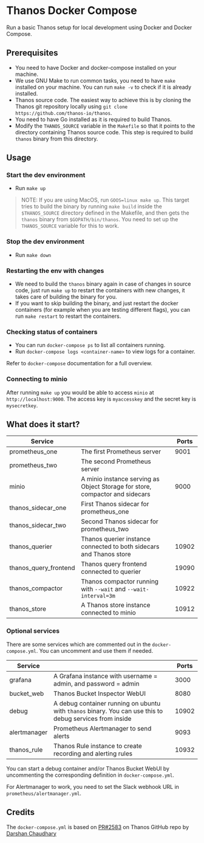 # Thanos Docker Compose

Run a basic Thanos setup for local development using Docker and Docker Compose.

## Prerequisites

- You need to have Docker and docker-compose installed on your machine.
- We use GNU Make to run common tasks, you need to have `make` installed on your machine. You can run `make -v` to check if it is already installed.
- Thanos source code. The easiest way to achieve this is by cloning the Thanos git repository locally using `git clone https://github.com/thanos-io/thanos`.
- You need to have Go installed as it is required to build Thanos.
- Modify the `THANOS_SOURCE` variable in the `Makefile` so that it points to the directory containing Thanos source code. This step is required to build `thanos` binary from this directory.

## Usage

### Start the dev environment

- Run `make up`

> NOTE: If you are using MacOS, run `GOOS=linux make up`. This target tries to build the binary by running `make build` inside the `$THANOS_SOURCE` directory defined in the Makefile, and then gets the `thanos` binary from `$GOPATH/bin/thanos`. You need to set up the `THANOS_SOURCE` variable for this to work.

### Stop the dev environment

- Run `make down`

### Restarting the env with changes

- We need to build the `thanos` binary again in case of changes in source code, just run `make up` to restart the containers with new changes, it takes care of building the binary for you.
- If you want to skip building the binary, and just restart the docker containers (for example when you are testing different flags), you can run `make restart` to restart the containers.

### Checking status of containers

- You can run `docker-compose ps` to list all containers running.
- Run `docker-compose logs <container-name>` to view logs for a container.

Refer to `docker-compose` documentation for a full overview.

### Connecting to minio

After running `make up` you would be able to access `minio` at `http://localhost:9000`. The access key is `myaccesskey` and the secret key is `mysecretkey`.

## What does it start?

| Service               |                                                                              | Ports |
| ------------------    | ---------------------------------------------------------------------------- | ----- |
| prometheus_one        | The first Prometheus server                                                  | 9001  |
| prometheus_two        | The second Prometheus server                                                 |       |
| minio                 | A minio instance serving as Object Storage for store, compactor and sidecars | 9000  |
| thanos_sidecar_one    | First Thanos sidecar for prometheus_one                                      |       |
| thanos_sidecar_two    | Second Thanos sidecar for prometheus_two                                     |       |
| thanos_querier        | Thanos querier instance connected to both sidecars and Thanos store          | 10902 |
| thanos_query_frontend | Thanos query frontend connected to querier                                   | 19090 |
| thanos_compactor      | Thanos compactor running with `--wait` and `--wait-interval=3m`              | 10922 |
| thanos_store          | A Thanos store instance connected to minio                                   | 10912 |

### Optional services

There are some services which are commented out in the `docker-compose.yml`. You can uncomment and use them if needed.

| Service      |                                                                                                          | Ports |
| ------------ | -------------------------------------------------------------------------------------------------------- | ----- |
| grafana      | A Grafana instance with username = admin, and password = admin                                           | 3000  |
| bucket_web   | Thanos Bucket Inspector WebUI                                                                            | 8080  |
| debug        | A debug container running on ubuntu with `thanos` binary. You can use this to debug services from inside | 10902 |
| alertmanager | Prometheus Alertmanager to send alerts                                                                   | 9093  |
| thanos_rule  | Thanos Rule instance to create recording and alerting rules                                              | 10932 |

You can start a debug container and/or Thanos Bucket WebUI by uncommenting the corresponding definition in `docker-compose.yml`.

For Alertmanager to work, you need to set the Slack webhook URL in `prometheus/alertmanager.yml`.

## Credits

The `docker-compose.yml` is based on [PR#2583](https://github.com/thanos-io/thanos/pull/2583) on Thanos GitHub repo by [Darshan Chaudhary](https://github.com/darshanime)
